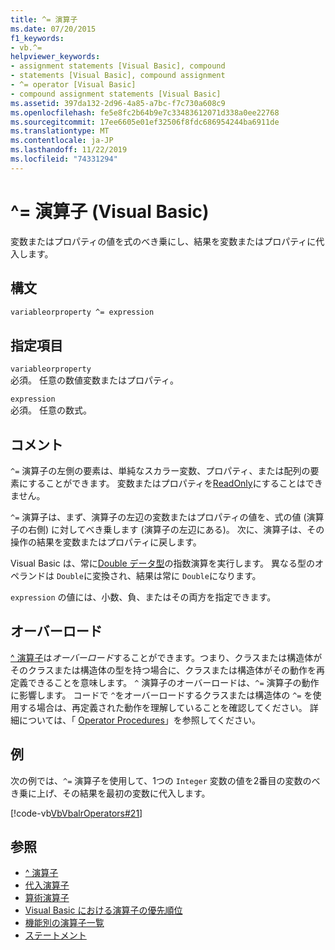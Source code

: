 ```yaml
---
title: ^= 演算子
ms.date: 07/20/2015
f1_keywords:
- vb.^=
helpviewer_keywords:
- assignment statements [Visual Basic], compound
- statements [Visual Basic], compound assignment
- ^= operator [Visual Basic]
- compound assignment statements [Visual Basic]
ms.assetid: 397da132-2d96-4a85-a7bc-f7c730a608c9
ms.openlocfilehash: fe5e8fc2b64b9e7c33483612071d338a0ee22768
ms.sourcegitcommit: 17ee6605e01ef32506f8fdc686954244ba6911de
ms.translationtype: MT
ms.contentlocale: ja-JP
ms.lasthandoff: 11/22/2019
ms.locfileid: "74331294"
---
```

# <a name="-operator-visual-basic"></a>^= 演算子 (Visual Basic)
変数またはプロパティの値を式のべき乗にし、結果を変数またはプロパティに代入します。  
  
## <a name="syntax"></a>構文  
  
```vb  
variableorproperty ^= expression  
```  
  
## <a name="parts"></a>指定項目  
 `variableorproperty`  
 必須。 任意の数値変数またはプロパティ。  
  
 `expression`  
 必須。 任意の数式。  
  
## <a name="remarks"></a>コメント  
 `^=` 演算子の左側の要素は、単純なスカラー変数、プロパティ、または配列の要素にすることができます。 変数またはプロパティを[ReadOnly](../../../visual-basic/language-reference/modifiers/readonly.md)にすることはできません。  
  
 `^=` 演算子は、まず、演算子の左辺の変数またはプロパティの値を、式の値 (演算子の右側) に対してべき乗します (演算子の左辺にある)。 次に、演算子は、その操作の結果を変数またはプロパティに戻します。  
  
 Visual Basic は、常に[Double データ型](../../../visual-basic/language-reference/data-types/double-data-type.md)の指数演算を実行します。 異なる型のオペランドは `Double`に変換され、結果は常に `Double`になります。  
  
 `expression` の値には、小数、負、またはその両方を指定できます。  
  
## <a name="overloading"></a>オーバーロード  
 [^ 演算子](../../../visual-basic/language-reference/operators/exponentiation-operator.md)は*オーバーロード*することができます。つまり、クラスまたは構造体がそのクラスまたは構造体の型を持つ場合に、クラスまたは構造体がその動作を再定義できることを意味します。 `^` 演算子のオーバーロードは、`^=` 演算子の動作に影響します。 コードで `^`をオーバーロードするクラスまたは構造体の `^=` を使用する場合は、再定義された動作を理解していることを確認してください。 詳細については、「 [Operator Procedures](../../../visual-basic/programming-guide/language-features/procedures/operator-procedures.md)」を参照してください。  
  
## <a name="example"></a>例  
 次の例では、`^=` 演算子を使用して、1つの `Integer` 変数の値を2番目の変数のべき乗に上げ、その結果を最初の変数に代入します。  
  
 [!code-vb[VbVbalrOperators#21](~/samples/snippets/visualbasic/VS_Snippets_VBCSharp/VbVbalrOperators/VB/Class1.vb#21)]  
  
## <a name="see-also"></a>参照

- [^ 演算子](../../../visual-basic/language-reference/operators/exponentiation-operator.md)
- [代入演算子](../../../visual-basic/language-reference/operators/assignment-operators.md)
- [算術演算子](../../../visual-basic/language-reference/operators/arithmetic-operators.md)
- [Visual Basic における演算子の優先順位](../../../visual-basic/language-reference/operators/operator-precedence.md)
- [機能別の演算子一覧](../../../visual-basic/language-reference/operators/operators-listed-by-functionality.md)
- [ステートメント](../../../visual-basic/programming-guide/language-features/statements.md)
